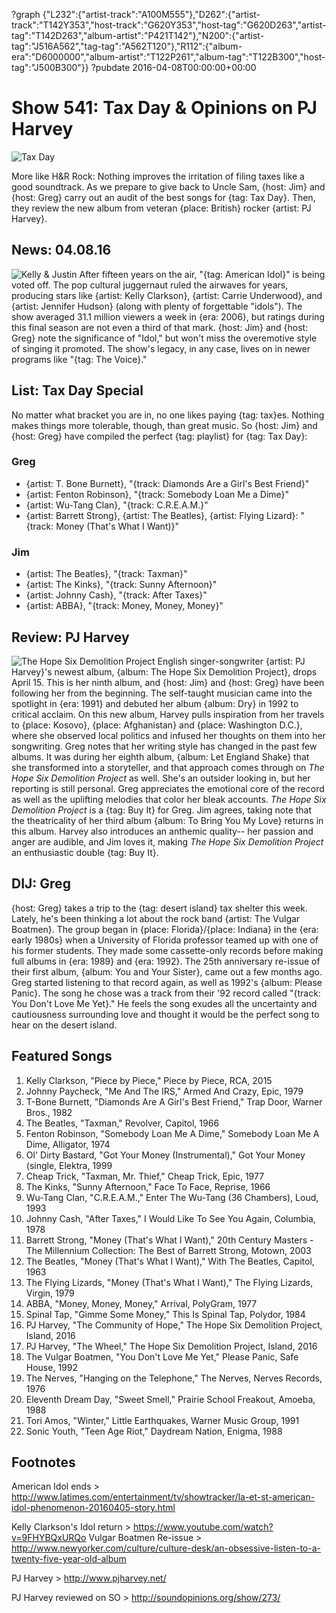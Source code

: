 ?graph {"L232":{"artist-track":"A100M555"},"D262":{"artist-track":"T142Y353","host-track":"G620Y353","host-tag":"G620D263","artist-tag":"T142D263","album-artist":"P421T142"},"N200":{"artist-tag":"J516A562","tag-tag":"A562T120"},"R112":{"album-era":"D6000000","album-artist":"T122P261","album-tag":"T122B300","host-tag":"J500B300"}}
?pubdate 2016-04-08T00:00:00+00:00

# Show 541: Tax Day & Opinions on PJ Harvey

![Tax Day](https://sound-images.s3.amazonaws.com/images/2016/taxday_web.jpg)

More like H&R Rock: Nothing improves the irritation of filing taxes like a good soundtrack. As we prepare to give back to Uncle Sam, {host: Jim} and {host: Greg} carry out an audit of the best songs for {tag: Tax Day}. Then, they review the new album from veteran {place: British} rocker {artist: PJ Harvey}.


## News: 04.08.16
![Kelly & Justin](https://sound-images.s3.amazonaws.com/images/2016/justinkelly.jpg)
After fifteen years on the air, "{tag: American Idol}" is being voted off. The pop cultural juggernaut ruled the airwaves for years, producing stars like {artist: Kelly Clarkson}, {artist: Carrie Underwood}, and {artist: Jennifer Hudson} (along with plenty of forgettable "idols"). The show averaged 31.1 million viewers a week in {era: 2006}, but ratings during this final season are not even a third of that mark. {host: Jim} and {host: Greg} note the significance of  "Idol,"  but won't miss the overemotive style of singing it promoted. The show's legacy, in any case, lives on in newer programs like "{tag: The Voice}."

## List: Tax Day Special

No matter what bracket you are in, no one likes paying {tag: tax}es. Nothing makes things more tolerable, though, than great music. So {host: Jim} and {host: Greg} have compiled the perfect {tag: playlist} for {tag: Tax Day}:

### Greg
- {artist: T. Bone Burnett}, "{track: Diamonds Are a Girl's Best Friend}"
- {artist: Fenton Robinson}, "{track: Somebody Loan Me a Dime}"
- {artist: Wu-Tang Clan}, "{track: C.R.E.A.M.}"
- {artist: Barrett Strong}, {artist: The Beatles}, {artist: Flying Lizard}: "{track: Money (That's What I Want)}"

### Jim
- {artist: The Beatles}, "{track: Taxman}"
- {artist: The Kinks}, "{track: Sunny Afternoon}"
- {artist: Johnny Cash}, "{track: After Taxes}"
- {artist: ABBA}, "{track: Money, Money, Money}"


## Review: PJ Harvey
![The Hope Six Demolition Project](http://is5.mzstatic.com/image/thumb/Music49/v4/d4/d6/de/d4d6dee7-51bd-ca72-f424-b047590f87de/source/600x600bb.jpg "252623/1069539266")
English singer-songwriter {artist: PJ Harvey}'s newest album, {album: The Hope Six Demolition Project}, drops April 15. This is her ninth album, and {host: Jim} and {host: Greg} have been following her from the beginning. The self-taught musician came into the spotlight in {era: 1991} and debuted her album {album: Dry} in 1992 to critical acclaim. On this new album, Harvey pulls inspiration from her travels to {place: Kosovo}, {place: Afghanistan} and {place: Washington D.C.}, where she observed local politics and infused her thoughts on them into her songwriting.
Greg notes that her writing style has changed in the past few albums. It was during her eighth album, {album: Let England Shake} that she transformed into a storyteller, and that approach comes through on *The Hope Six Demolition Project* as well. She's an outsider looking in, but her reporting is still personal. Greg appreciates the emotional core of the record as well as the uplifting melodies that color her bleak accounts. *The Hope Six Demolition Project* is a {tag: Buy It} for Greg.
Jim agrees, taking note that the theatricality of her third album {album: To Bring You My Love} returns in this album. Harvey also introduces an anthemic quality-- her passion and anger are audible, and Jim loves it, making *The Hope Six Demolition Project* an enthusiastic double {tag: Buy It}. 



## DIJ: Greg

{host: Greg} takes a trip to the {tag: desert island} tax shelter this week. Lately, he's been thinking a lot about the rock band {artist: The Vulgar Boatmen}. The group began in {place: Florida}/{place: Indiana} in the {era: early 1980s} when a University of Florida professor teamed up with one of his former students. They made some cassette-only records before making full albums in {era: 1989} and {era: 1992}. The 25th anniversary re-issue of their first album, {album: You and Your Sister}, came out a few months ago. Greg started listening to that record again, as well as 1992's {album: Please Panic}. The song he chose was a track from their '92 record called "{track: You Don't Love Me Yet}." He feels the song exudes all the uncertainty and cautiousness surrounding love and thought it would be the perfect song to hear on the desert island.

## Featured Songs

1. Kelly Clarkson, "Piece by Piece," Piece by Piece, RCA, 2015 
1. Johnny Paycheck, "Me And The IRS," Armed And Crazy, Epic, 1979
1. T-Bone Burnett,  "Diamonds Are A Girl's Best Friend," Trap Door,  Warner Bros., 1982
1. The Beatles, "Taxman," Revolver, Capitol, 1966
1. Fenton Robinson,  "Somebody Loan Me A Dime,"  Somebody Loan Me A Dime,  Alligator, 1974
1. Ol' Dirty Bastard,  "Got Your Money (Instrumental)," Got Your Money (single, Elektra, 1999
1. Cheap Trick,  "Taxman, Mr. Thief," Cheap Trick, Epic, 1977
1. The Kinks,  "Sunny Afternoon," Face To Face, Reprise, 1966
1. Wu-Tang Clan, "C.R.E.A.M.," Enter The Wu-Tang (36 Chambers), Loud, 1993
1. Johnny Cash,  "After Taxes,"  I Would Like To See You Again, Columbia, 1978
1. Barrett Strong,  "Money (That's What I Want)," 20th Century Masters - The Millennium Collection: The Best of Barrett Strong, Motown, 2003
1. The Beatles,  "Money (That's What I Want)," With The Beatles, Capitol, 1963
1. The Flying Lizards,  "Money (That's What I Want)," The Flying Lizards, Virgin, 1979
1. ABBA,  "Money, Money, Money," Arrival,  PolyGram, 1977
1. Spinal Tap, "Gimme Some Money," This Is Spinal Tap, Polydor, 1984
1. PJ Harvey, "The Community of Hope," The Hope Six Demolition Project, Island, 2016
1. PJ Harvey, "The Wheel," The Hope Six Demolition Project, Island, 2016
1. The Vulgar Boatmen, "You Don't Love Me Yet," Please Panic, Safe House, 1992
1. The Nerves, "Hanging on the Telephone," The Nerves, Nerves Records, 1976
1. Eleventh Dream Day, "Sweet Smell," Prairie School Freakout, Amoeba, 1988
1. Tori Amos, "Winter," Little Earthquakes, Warner Music Group, 1991
1. Sonic Youth, "Teen Age Riot," Daydream Nation, Enigma, 1988



## Footnotes

American Idol ends > http://www.latimes.com/entertainment/tv/showtracker/la-et-st-american-idol-phenomenon-20160405-story.html

Kelly Clarkson's Idol return > https://www.youtube.com/watch?v=9FHYBQxURQo
Vulgar Boatmen Re-issue > http://www.newyorker.com/culture/culture-desk/an-obsessive-listen-to-a-twenty-five-year-old-album

PJ Harvey > http://www.pjharvey.net/

PJ Harvey reviewed on SO > http://soundopinions.org/show/273/
